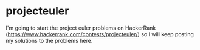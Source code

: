 # projecteuler

I'm going to start the project euler problems on HackerRank (https://www.hackerrank.com/contests/projecteuler/) so I will keep posting my solutions to the problems here.
